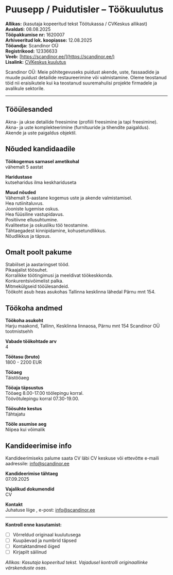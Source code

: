 # Puusepp / Puidutisler – Töökuulutus

**Allikas:** (kasutaja kopeeritud tekst Töötukassa / CVKeskus allikast)  
**Avaldati:** 08.08.2025  
**Tööpakkumise nr:** 1620007  
**Arhiveeritud lok. koopiasse:** 12.08.2025  
**Tööandja:** Scandinor OÜ  
**Registrikood:** 12336633  
**Veeb:** [https://scandinor.ee/](https://scandinor.ee/)  
**Lisalink:** [CVKeskus kuulutus](https://www.cvkeskus.ee/tisler-puusepp-tallinnas-scandinor-ou-985086)

Scandinor OÜ: Meie põhitegevuseks puidust akende, uste, fassaadide ja muude puidust detailide restaureerimine või valmistamine. Oleme teostanud töid nii eraisikutele kui ka teostanud suuremahulisi projekte firmadele ja avalikule sektorile.

---

## Tööülesanded

Akna- ja ukse detailide freesimine (profiili freesimine ja tapi freesimine).  
Akna- ja uste komplekteerimine (furnituuride ja tihendite paigaldus).  
Akende ja uste paigaldus objektil.

## Nõuded kandidaadile

**Töökogemus sarnasel ametikohal**  
vähemalt 5 aastat

**Haridustase**  
kutseharidus ilma keskhariduseta

**Muud nõuded**  
Vähemalt 5-aastane kogemus uste ja akende valmistamisel.  
Hea rutiinitaluvus.  
Jooniste lugemise oskus.  
Hea füüsiline vastupidavus.  
Positiivne ellusuhtumine.  
Kvaliteetse ja oskusliku töö teostamine.  
Tähtaegadest kinnipidamine, kohusetundlikkus.  
Nõudlikkus ja täpsus.

## Omalt poolt pakume

Stabiilset ja aastaringset tööd.  
Pikaajalist töösuhet.  
Korralikke töötingimusi ja meeldivat töökeskkonda.  
Konkurentsivõimelist palka.  
Mitmekülgseid tööülesandeid.  
Töökoht asub heas asukohas Tallinna kesklinna lähedal Pärnu mnt 154.

## Töökoha andmed

**Töökoha asukoht**  
Harju maakond, Tallinn, Kesklinna linnaosa, Pärnu mnt 154 Scandinor OÜ tootmistsehh

**Vabade töökohtade arv**  
4

**Töötasu (bruto)**  
1800 - 2200 EUR

**Tööaeg**  
Täistööaeg

**Tööaja täpsustus**  
Tööaeg 8.00-17.00 töölepingu korral.  
Töövõtulepingu korral 07.30-19.00.

**Töösuhte kestus**  
Tähtajatu

**Tööle asumise aeg**  
Niipea kui võimalik

## Kandideerimise info

Kandideerimiseks palume saata CV läbi CV keskuse või ettevõtte e-maili aadressile: [info@scandinor.ee](mailto:info@scandinor.ee)

**Kandideerimise tähtaeg**  
07.09.2025

**Vajalikud dokumendid**  
CV

**Kontakt**  
Juhatuse liige , e-post: [info@scandinor.ee](mailto:info@scandinor.ee)

---

**Kontroll enne kasutamist:**  

- [ ] Võrreldud originaal kuulutusega  
- [ ] Kuupäevad ja numbrid täpsed  
- [ ] Kontaktandmed õiged  
- [ ] Kirjapilt säilinud

_Allikas: Kasutaja kopeeritud tekst. Vajadusel kontrolli originaallinke värskenduste osas._
